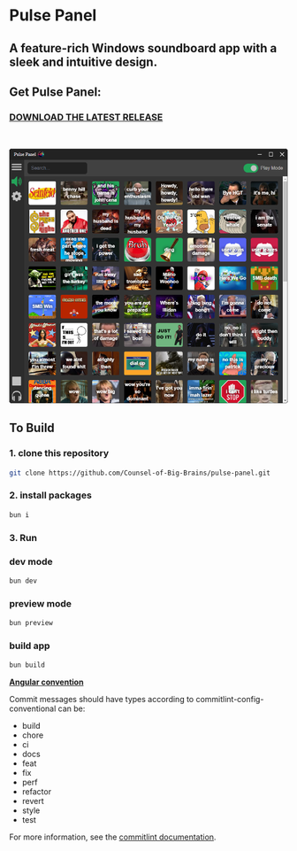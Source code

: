 # Pulse Panel
## A feature-rich Windows soundboard app with a sleek and intuitive design.


## Get Pulse Panel:
### [**DOWNLOAD THE LATEST RELEASE**](https://github.com/Counsel-of-Big-Brains/pulse-panel/releases/latest/)
 
<br>
 
![screenshot](./src/assets/screenshot.png)

## To Build

### 1. clone this repository

```bash
git clone https://github.com/Counsel-of-Big-Brains/pulse-panel.git
```

### 2. install packages

```bash
bun i
```

### 3. Run

### dev mode

```bash
bun dev  
```

### preview mode

```bash
bun preview  
```

### build app

```bash
bun build
```

[**Angular convention**](https://github.com/conventional-changelog/commitlint/tree/master/@commitlint/config-conventional#type-enum)

Commit messages should have types according to commitlint-config-conventional can be:

* build
* chore
* ci
* docs
* feat
* fix
* perf
* refactor
* revert
* style
* test

For more information, see the [commitlint documentation](https://commitlint.js.org/#/reference-rules?id=type-enum).
